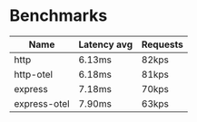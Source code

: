 <!-- README.md is generated from README.ecr, do not edit -->

# Benchmarks

| Name                          |  Latency avg      | Requests      |
| ----------------------------  |  ---------------- | ------------- |
| http | 6.13ms | 82kps |
| http-otel | 6.18ms | 81kps |
| express | 7.18ms | 70kps |
| express-otel | 7.90ms | 63kps |
